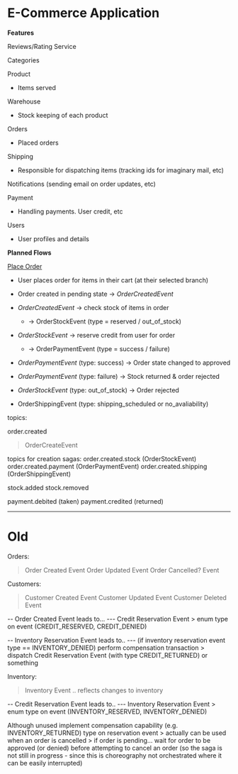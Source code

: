 # E-Commerce Application

**Features**

Reviews/Rating Service

Categories

Product

* Items served

Warehouse

- Stock keeping of each product

Orders

* Placed orders

Shipping

* Responsible for dispatching items (tracking ids for imaginary mail, etc)

Notifications (sending email on order updates, etc)

Payment

* Handling payments. User credit, etc

Users

* User profiles and details



**Planned Flows**

<u>Place Order</u>

* User places order for items in their cart (at their selected branch)
* Order created in pending state -> *OrderCreatedEvent*
* *OrderCreatedEvent* -> check stock of items in order 
  * -> OrderStockEvent (type = reserved / out_of_stock)
* *OrderStockEvent* -> reserve credit from user for order
  * -> OrderPaymentEvent (type = success / failure)
* *OrderPaymentEvent* (type: success) -> Order state changed to approved
* *OrderPaymentEvent* (type: failure) -> Stock returned & order rejected
* *OrderStockEvent* (type: out_of_stock) -> Order rejected

* OrderShippingEvent (type: shipping_scheduled or no_avaliability)

topics:

order.created
> OrderCreateEvent

topics for creation sagas:
order.created.stock (OrderStockEvent)
order.created.payment (OrderPaymentEvent)
order.created.shipping (OrderShippingEvent)

stock.added
stock.removed

payment.debited (taken)
payment.credited (returned)

----

# Old

Orders:
> Order Created Event
> Order Updated Event
> Order Cancelled? Event

Customers:
> Customer Created Event
> Customer Updated Event
> Customer Deleted Event

-- Order Created Event leads to...
--- Credit Reservation Event
      > enum type on event (CREDIT_RESERVED, CREDIT_DENIED)

-- Inventory Reservation Event leads to..
--- (if inventory reservation event type == INVENTORY_DENIED) perform compensation transaction
      > dispatch Credit Reservation Event (with type CREDIT_RETURNED) or something

Inventory:
> Inventory Event
  .. reflects changes to inventory

-- Credit Reservation Event leads to..
--- Inventory Reservation Event
      > enum type on event (INVENTORY_RESERVED, INVENTORY_DENIED)

Although unused implement compensation capability (e.g. INVENTORY_RETURNED) type on reservation event
	> actually can be used when an order is cancelled
	> if order is pending... wait for order to be approved (or denied) before attempting to cancel an order (so the saga is not still in progress - since this is choreography not orchestrated where it can be easily interrupted)
